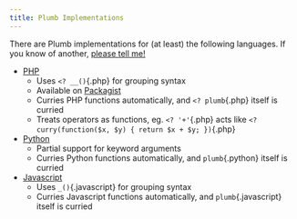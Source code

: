 ```yaml
---
title: Plumb Implementations
---
```

There are Plumb implementations for (at least) the following languages. If you know of another, [please tell me!](/contact.html)

- [PHP](http://chriswarbo.net/git/php-plumb)
    - Uses `<? __()`{.php} for grouping syntax
    - Available on [Packagist](https://packagist.org/packages/warbo/plumb)
    - Curries PHP functions automatically, and `<? plumb`{.php} itself is curried
    - Treats operators as functions, eg. `<? '+'`{.php} acts like `<? curry(function($x, $y) { return $x + $y; })`{.php}
- [Python](http://chriswarbo.net/git/python-plumb)
    - Partial support for keyword arguments
    - Curries Python functions automatically, and `plumb`{.python} itself is curried
- [Javascript](http://chriswarbo.net/git/js-plumb)
    - Uses `_()`{.javascript} for grouping syntax
    - Curries Javascript functions automatically, and `plumb`{.javascript} itself is curried
